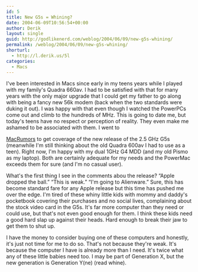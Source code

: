 ```yaml
---
id: 5
title: New G5s = Whining?
date: 2004-06-09T10:56:54+00:00
author: Derik
layout: single
guid: http://godlikenerd.com/weblog/2004/06/09/new-g5s-whining/
permalink: /weblog/2004/06/09/new-g5s-whining/
shorturl:
  - http://l.derik.us/5l
categories:
  - Macs
---
```

I've been interested in Macs since early in my teens years while I played with my family's Quadra 660av. I had to be satisfied with that for many years with the only major upgrade that I could get my father to go along with being a fancy new 56k modem (back when the two standards were duking it out). I was happy with that even though I watched the PowerPCs come out and climb to the hundreds of MHz. This is going to date me, but today's teens have no respect or perception of reality. They even make me ashamed to be associated with them. <!--more--> I went to 

[MacRumors](http://www.macrumors.com) to get coverage of the new release of the 2.5 GHz G5s (meanwhile I'm still thinking about the old Quadra 600av I had to use as a teen). Right now, I'm happy with my dual 1GHz G4 MDD (and my old Pismo as my laptop). Both are certainly adequate for my needs and the PowerMac exceeds them for sure (and I'm no casual user).

What's the first thing I see in the comments abou the release? &#8220;Apple dropped the ball.&#8221; &#8220;This is weak.&#8221; &#8220;I'm going to Alienware.&#8221; Sure, this has become standard fare for any Apple release but this time has pushed me over the edge. I'm tired of these whiny little kids with mommy and daddy's pocketbook covering their purchases and no social lives, complaining about the stock video card in the G5s. It's far more computer than they need or could use, but that's not even good enough for them. I think these kids need a good hard slap up against their heads. Hard enough to break their jaw to get them to shut up.

I have the money to consider buying one of these computers and honestly, it's just not time for me to do so. That's not because they're weak. It's because the computer I have is already more than I need. It's twice what any of these little babies need too. I may be part of Generation X, but the new generation is Generation Y(ne) (read whine).